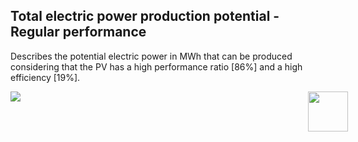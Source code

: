 ## Total electric power production potential - Regular performance

Describes the potential electric power in MWh that can be produced considering that the PV has a high performance ratio [86%] and a high efficiency [19%].

<div style="width:540px; text-aling:center;"><img style="width:64px; float:right;" src="data/gtif/images/logos/dlr.png"></img></div>

<img src="data/gtif/images/legends/SOL_TEP.png"></img>
